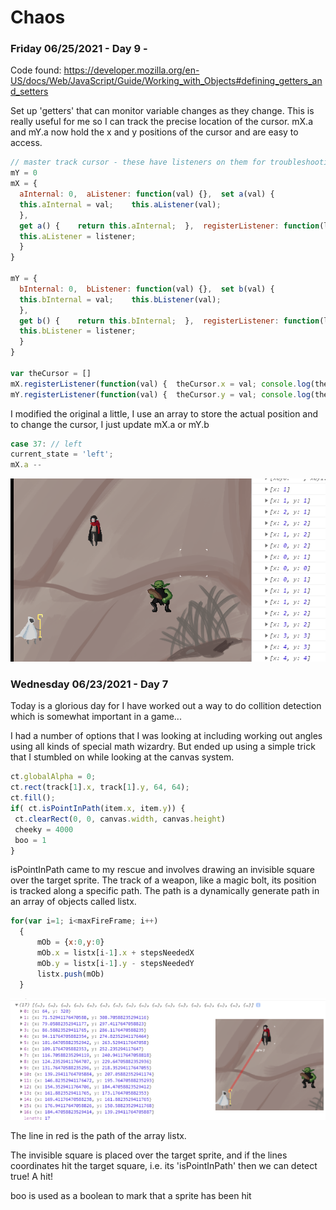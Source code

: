 # Chaos

### Friday 06/25/2021 - Day 9 - 

Code found: https://developer.mozilla.org/en-US/docs/Web/JavaScript/Guide/Working_with_Objects#defining_getters_and_setters

Set up 'getters' that can monitor variable changes as they change. This is really useful for me so I can track the precise location of the cursor. mX.a and mY.a now hold the x and y positions of the cursor and are easy to access.

```javascript
// master track cursor - these have listeners on them for troubleshooting
mY = 0
mX = {
  aInternal: 0,  aListener: function(val) {},  set a(val) {    
  this.aInternal = val;    this.aListener(val);  
  },
  get a() {    return this.aInternal;  },  registerListener: function(listener) {
  this.aListener = listener;  
  }
}

mY = {
  bInternal: 0,  bListener: function(val) {},  set b(val) {
  this.bInternal = val;    this.bListener(val);  
  },
  get b() {    return this.bInternal;  },  registerListener: function(listener) {
  this.bListener = listener;  
  }
}

var theCursor = []
mX.registerListener(function(val) {  theCursor.x = val; console.log(theCursor)});
mY.registerListener(function(val) {  theCursor.y = val; console.log(theCursor)});
```

I modified the original a little, I use an array to store the actual position and to change the cursor, I just update mX.a or mY.b

```javascript
case 37: // left
current_state = 'left';
mX.a --
```

![Screenshot](blog/getters.PNG)


### Wednesday 06/23/2021 - Day 7

Today is a glorious day for I have worked out a way to do collition detection which is somewhat important in a game... 

I had a number of options that I was looking at including working out angles using all kinds of special math wizardry. But ended up using a simple trick that I stumbled on while looking at the canvas system.

```javascript
ct.globalAlpha = 0;
ct.rect(track[1].x, track[1].y, 64, 64);
ct.fill();
if( ct.isPointInPath(item.x, item.y)) {
 ct.clearRect(0, 0, canvas.width, canvas.height)
 cheeky = 4000
 boo = 1
}
```
isPointInPath came to my rescue and involves drawing an invisible square over the target sprite. The track of a weapon, like a magic bolt, its position is tracked along a specific path. The path is a dynamically generate path in an array of objects called listx.

```javascript
for(var i=1; i<maxFireFrame; i++)
  {
      mOb = {x:0,y:0}
      mOb.x = listx[i-1].x + stepsNeededX
      mOb.y = listx[i-1].y - stepsNeededY
      listx.push(mOb)
  }
```

![Screenshot](blog/collide.png)

The line in red is the path of the array listx. 

The invisible square is placed over the target sprite, and if the lines coordinates hit the target square, i.e. its 'isPointInPath' then we can detect true! A hit!

boo is used as a boolean to mark that a sprite has been hit

